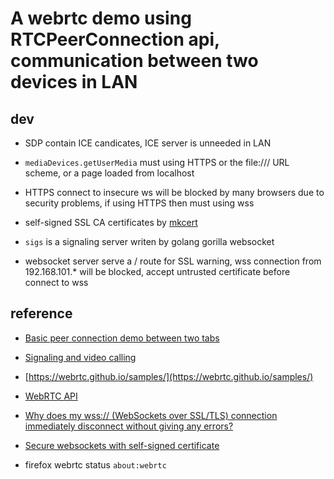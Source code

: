 # A webrtc demo using RTCPeerConnection api, communication between two devices in LAN



## dev

* SDP contain ICE candicates, ICE server is unneeded in LAN

* ```mediaDevices.getUserMedia``` must using HTTPS or the file:/// URL scheme, or a page loaded from localhost

*  HTTPS connect to insecure ws will be blocked by many browsers due to security problems, if using HTTPS then must using wss

*  self-signed SSL CA certificates by [mkcert](https://github.com/FiloSottile/mkcert)

* ```sigs``` is a signaling server writen by golang gorilla websocket

* websocket server serve a / route for SSL warning, wss connection from 192.168.101.* will be blocked, accept untrusted certificate before connect to wss



## reference

* [Basic peer connection demo between two tabs](https://webrtc.github.io/samples/src/content/peerconnection/channel/)

* [Signaling and video calling](https://developer.mozilla.org/en-US/docs/Web/API/WebRTC_API/Signaling_and_video_calling)

* [https://webrtc.github.io/samples/](https://webrtc.github.io/samples/)

* [WebRTC API](https://developer.mozilla.org/en-US/docs/Web/API/WebRTC_API)

* [Why does my wss:// (WebSockets over SSL/TLS) connection immediately disconnect without giving any errors?](https://stackoverflow.com/questions/23404160/why-does-my-wss-websockets-over-ssl-tls-connection-immediately-disconnect-w)

* [Secure websockets with self-signed certificate](https://stackoverflow.com/questions/5312311/secure-websockets-with-self-signed-certificate)

* firefox webrtc status ```about:webrtc```